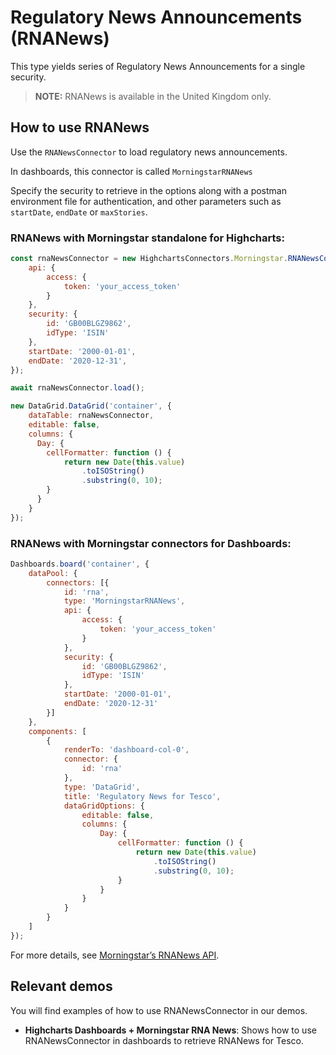 # Regulatory News Announcements (RNANews)

This type yields series of Regulatory News Announcements for a single security.

> **NOTE:** RNANews is available in the United Kingdom only.

## How to use RNANews

Use the `RNANewsConnector` to load regulatory news announcements.

In dashboards, this connector is called `MorningstarRNANews`

Specify the security to retrieve in the options along with a postman environment
file for authentication, and other parameters such as `startDate`, `endDate` 
or `maxStories`.

### RNANews with Morningstar standalone for Highcharts:

```js
const rnaNewsConnector = new HighchartsConnectors.Morningstar.RNANewsConnector({
    api: {
        access: {
            token: 'your_access_token'
        }
    },
    security: {
        id: 'GB00BLGZ9862',
        idType: 'ISIN'
    },
    startDate: '2000-01-01',
    endDate: '2020-12-31',
});

await rnaNewsConnector.load();

new DataGrid.DataGrid('container', {
    dataTable: rnaNewsConnector,
    editable: false,
    columns: {
      Day: {
        cellFormatter: function () {
            return new Date(this.value)
                .toISOString()
                .substring(0, 10);
        }
      }
    }
});
```

### RNANews with Morningstar connectors for Dashboards:

```js
Dashboards.board('container', {
    dataPool: {
        connectors: [{
            id: 'rna',
            type: 'MorningstarRNANews',
            api: {
                access: {
                    token: 'your_access_token'
                }
            },
            security: {
                id: 'GB00BLGZ9862',
                idType: 'ISIN'
            },
            startDate: '2000-01-01',
            endDate: '2020-12-31'
        }]
    },
    components: [
        {
            renderTo: 'dashboard-col-0',
            connector: {
                id: 'rna'
            },
            type: 'DataGrid',
            title: 'Regulatory News for Tesco',
            dataGridOptions: {
                editable: false,
                columns: {
                    Day: {
                        cellFormatter: function () {
                            return new Date(this.value)
                                .toISOString()
                                .substring(0, 10);
                        }
                    }
                }
            }
        }
    ]
});
```

For more details, see [Morningstar’s RNANews API].

## Relevant demos

You will find examples of how to use RNANewsConnector in our demos.

- **Highcharts Dashboards + Morningstar RNA News**: Shows how to use 
RNANewsConnector in dashboards to retrieve RNANews for Tesco.

[Morningstar’s RNANews API]: https://developer.morningstar.com/direct-web-services/documentation/api-reference/time-series/regulatory-news-announcements